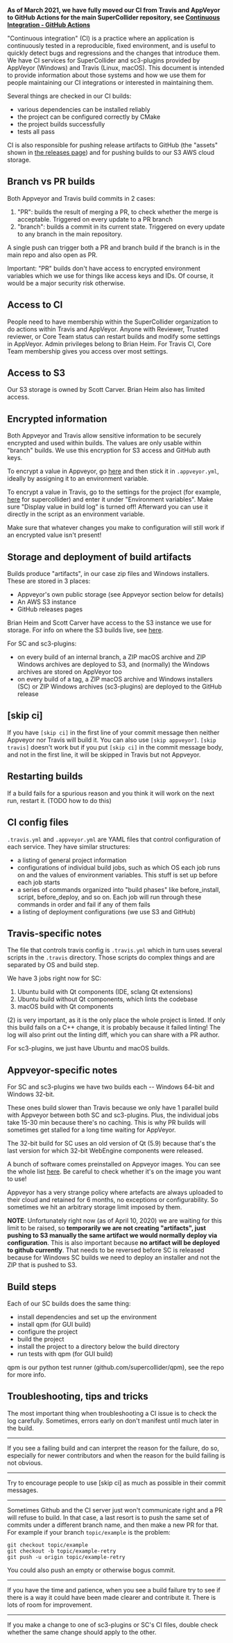 **As of March 2021, we have fully moved our CI from Travis and AppVeyor to GitHub Actions for the main SuperCollider repository, see [Continuous Integration - GitHub Actions](https://github.com/supercollider/supercollider/wiki/Continuous-Integration---GitHub-Actions)**

"Continuous integration" (CI) is a practice where an application is continuously tested in a reproducible, fixed environment, and is useful to quickly detect bugs and regressions and the changes that introduce them. We have CI services for SuperCollider and sc3-plugins provided by AppVeyor (Windows) and Travis (Linux, macOS). This document is intended to provide information about those systems and how we use them for people maintaining our CI integrations or interested in maintaining them.

Several things are checked in our CI builds:
- various dependencies can be installed reliably
- the project can be configured correctly by CMake
- the project builds successfully
- tests all pass

CI is also responsible for pushing release artifacts to GitHub (the "assets" shown in [the releases page](github.com/supercollider/supercollider/releases)) and for pushing builds to our S3 AWS cloud storage.

## Branch vs PR builds

Both Appveyor and Travis build commits in 2 cases:
1. "PR": builds the result of merging a PR, to check whether the merge is acceptable. Triggered on every update to a PR branch
2. "branch": builds a commit in its current state. Triggered on every update to any branch in the main repository.

A single push can trigger both a PR and branch build if the branch is in the main repo and also open as PR.

Important: "PR" builds don't have access to encrypted environment variables which we use for things like access keys and IDs. Of course, it would be a major security risk otherwise.

## Access to CI

People need to have membership within the SuperCollider organization to do actions within Travis and AppVeyor. Anyone with Reviewer, Trusted reviewer, or Core Team status can restart builds and modify some settings in AppVeyor. Admin privileges belong to Brian Heim. For Travis CI, Core Team membership gives you access over most settings.

## Access to S3

Our S3 storage is owned by Scott Carver. Brian Heim also has limited access.

## Encrypted information

Both Appveyor and Travis allow sensitive information to be securely encrypted and used within builds. The values are only usable within "branch" builds. We use this encryption for S3 access and GitHub auth keys.

To encrypt a value in Appveyor, go [here](https://ci.appveyor.com/tools/encrypt) and then stick it in `.appveyor.yml`, ideally by assigning it to an environment variable.

To encrypt a value in Travis, go to the settings for the project (for example, [here](https://travis-ci.org/github/supercollider/supercollider/settings) for supercollider) and enter it under "Environment variables". Make sure "Display value in build log" is turned off! Afterward you can use it directly in the script as an environment variable.

Make sure that whatever changes you make to configuration will still work if an encrypted value isn't present!

## Storage and deployment of build artifacts

Builds produce "artifacts", in our case zip files and Windows installers. These are stored in 3 places:
- Appveyor's own public storage (see Appveyor section below for details)
- An AWS S3 instance
- GitHub releases pages

Brian Heim and Scott Carver have access to the S3 instance we use for storage. For info on where the S3 builds live, see [here](https://github.com/supercollider/supercollider/wiki/Miscellaneous-project-information-(CI,-maintenance-scripts,-etc.)#s3-build-hosting).

For SC and sc3-plugins:
- on every build of an internal branch, a ZIP macOS archive and ZIP Windows archives are deployed to S3, and (normally) the Windows archives are stored on AppVeyor too
- on every build of a tag, a ZIP macOS archive and Windows installers (SC) or ZIP Windows archives (sc3-plugins) are deployed to the GitHub release

## [skip ci]

If you have `[skip ci]` in the first line of your commit message then neither Appveyor nor Travis will build it. You can also use `[skip appveyor]`. `[skip travis]` doesn't work but if you put `[skip ci]` in the commit message body, and not in the first line, it will be skipped in Travis but not Appveyor.

## Restarting builds

If a build fails for a spurious reason and you think it will work on the next run, restart it. (TODO how to do this)

## CI config files

`.travis.yml` and `.appveyor.yml` are YAML files that control configuration of each service. They have similar structures:
- a listing of general project information
- configurations of individual build jobs, such as which OS each job runs on and the values of environment variables. This stuff is set up before each job starts
- a series of commands organized into "build phases" like before_install, script, before_deploy, and so on. Each job will run through these commands in order and fail if any of them fails
- a listing of deployment configurations (we use S3 and GitHub)

## Travis-specific notes

The file that controls travis config is `.travis.yml` which in turn uses several scripts in the `.travis` directory. Those scripts do complex things and are separated by OS and build step.

We have 3 jobs right now for SC:
1. Ubuntu build with Qt components (IDE, sclang Qt extensions)
2. Ubuntu build without Qt components, which lints the codebase
3. macOS build with Qt components

(2) is very important, as it is the only place the whole project is linted. If only this build fails on a C++ change, it is probably because it failed linting! The log will also print out the linting diff, which you can share with a PR author.

For sc3-plugins, we just have Ubuntu and macOS builds.

## Appveyor-specific notes

For SC and sc3-plugins we have two builds each -- Windows 64-bit and Windows 32-bit.

These ones build slower than Travis because we only have 1 parallel build with Appveyor between both SC and sc3-plugins. Plus, the individual jobs take 15-30 min because there's no caching. This is why PR builds will sometimes get stalled for a long time waiting for AppVeyor.

The 32-bit build for SC uses an old version of Qt (5.9) because that's the last version for which 32-bit WebEngine components were released.

A bunch of software comes preinstalled on Appveyor images. You can see the whole list [here](https://www.appveyor.com/docs/windows-images-software/). Be careful to check whether it's on the image you want to use!

Appveyor has a very strange policy where artefacts are always uploaded to their cloud and retained for 6 months, no exceptions or configurability. So sometimes we hit an arbitrary storage limit imposed by them.

**NOTE**: Unfortunately right now (as of April 10, 2020) we are waiting for this limit to be raised, so **temporarily we are not creating "artifacts", just pushing to S3 manually the same artifact we would normally deploy via configuration**. This is also important because **no artifact will be deployed to github currently**. That needs to be reversed before SC is released because for Windows SC builds we need to deploy an installer and not the ZIP that is pushed to S3.

## Build steps

Each of our SC builds does the same thing:
- install dependencies and set up the environment
- install qpm (for GUI build)
- configure the project
- build the project
- install the project to a directory below the build directory
- run tests with qpm (for GUI build)

qpm is our python test runner (github.com/supercollider/qpm), see the repo for more info.

## Troubleshooting, tips and tricks

The most important thing when troubleshooting a CI issue is to check the log carefully. Sometimes, errors early on don't manifest until much later in the build.

---

If you see a failing build and can interpret the reason for the failure, do so, especially for newer contributors and when the reason for the build failing is not obvious.

---

Try to encourage people to use [skip ci] as much as possible in their commit messages.

---

Sometimes Github and the CI server just won't communicate right and a PR will refuse to build. In that case, a last resort is to push the same set of commits under a different branch name, and then make a new PR for that. For example if your branch `topic/example` is the problem:

```
git checkout topic/example
git checkout -b topic/example-retry
git push -u origin topic/example-retry
```

You could also push an empty or otherwise bogus commit.

---

If you have the time and patience, when you see a build failure try to see if there is a way it could have been made clearer and contribute it. There is lots of room for improvement.

---

If you make a change to one of sc3-plugins or SC's CI files, double check whether the same change should apply to the other.